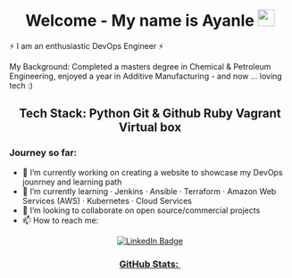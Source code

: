 
<div align="center">
<h1>
  Welcome - My name is Ayanle
  <img src="https://media.giphy.com/media/hvRJCLFzcasrR4ia7z/giphy.gif" width="30px"/>
</h1>
  </div>

⚡ I am an enthusiastic DevOps Engineer ⚡ 

My Background: Completed a masters degree in Chemical & Petroleum Engineering, enjoyed a year in Additive Manufacturing - and now ... loving tech :) 

<div align="center">
    <h2>
Tech Stack:
Python 
Git & Github
Ruby
Vagrant
Virtual box
       </h2>
  </div>
  
### Journey so far:

- 🔭 I’m currently working on creating a website to showcase my DevOps jounrney and learning path 
- 🌱 I’m currently learning  · Jenkins · Ansible  · Terraform  · Amazon Web Services (AWS) · Kubernetes · Cloud Services 
- 👯 I’m looking to collaborate on open source/commercial projects 
- 📫 How to reach me: 
<div align="center">
<div id="badges">
<a href="https://www.linkedin.com/in/ayanle-salad-1248191b6/">
<img src="https://img.shields.io/badge/LinkedIn-blue?logo=linkedin&logoColor=white" alt="LinkedIn Badge"/>
</div>


<div align="center">
  <h3>
 GitHub Stats:
    
<img src="https://komarev.com/ghpvc/?username=ASalad42&color=brightgreen" alt=""/>
    </h3>
  </div>
